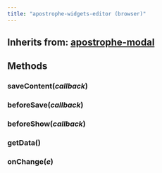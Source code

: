 ```yaml
---
title: "apostrophe-widgets-editor (browser)"
---
```

## Inherits from: [apostrophe-modal](../apostrophe-modal/browser-apostrophe-modal.html)

## Methods
### saveContent(*callback*)

### beforeSave(*callback*)

### beforeShow(*callback*)

### getData()

### onChange(*e*)

